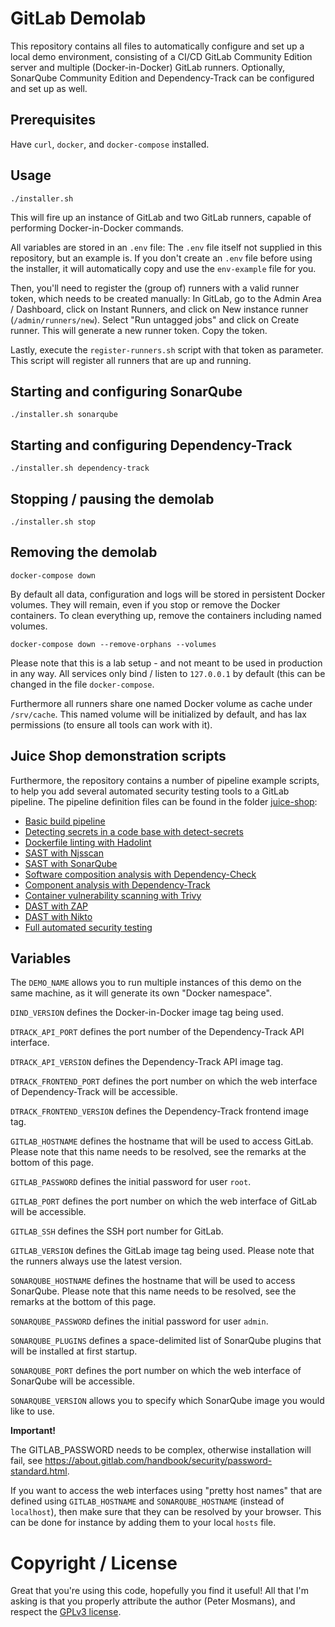 # GitLab Demolab

This repository contains all files to automatically configure and set up a local
demo environment, consisting of a CI/CD GitLab Community Edition server and
multiple (Docker-in-Docker) GitLab runners. Optionally, SonarQube Community
Edition and Dependency-Track can be configured and set up as well.

## Prerequisites

Have `curl`, `docker`, and `docker-compose` installed.

## Usage

```console
./installer.sh
```

This will fire up an instance of GitLab and two GitLab runners, capable of
performing Docker-in-Docker commands.

All variables are stored in an `.env` file: The `.env` file itself not supplied
in this repository, but an example is. If you don't create an `.env` file before
using the installer, it will automatically copy and use the `env-example` file
for you.

Then, you\'ll need to register the (group of) runners with a valid runner token,
which needs to be created manually: In GitLab, go to the Admin Area / Dashboard,
click on Instant Runners, and click on New instance runner
(`/admin/runners/new`). Select \"Run untagged jobs\" and click on Create runner.
This will generate a new runner token. Copy the token.

Lastly, execute the `register-runners.sh` script with that token as parameter.
This script will register all runners that are up and running.

## Starting and configuring SonarQube

```console
./installer.sh sonarqube
```

## Starting and configuring Dependency-Track

```console
./installer.sh dependency-track
```

## Stopping / pausing the demolab

```console
./installer.sh stop
```

## Removing the demolab

```console
docker-compose down
```

By default all data, configuration and logs will be stored in persistent Docker
volumes. They will remain, even if you stop or remove the Docker containers. To
clean everything up, remove the containers including named volumes.

```console
docker-compose down --remove-orphans --volumes
```

Please note that this is a lab setup - and not meant to be used in production in
any way. All services only bind / listen to `127.0.0.1` by default (this can be
changed in the file `docker-compose`.

Furthermore all runners share one named Docker volume as cache under
`/srv/cache`. This named volume will be initialized by default, and has lax
permissions (to ensure all tools can work with it).

## Juice Shop demonstration scripts

Furthermore, the repository contains a number of pipeline example scripts, to
help you add several automated security testing tools to a GitLab pipeline. The
pipeline definition files can be found in the folder [juice-shop](juice-shop/):

- [Basic build pipeline](juice-shop/build-pipeline/)
- [Detecting secrets in a code base with detect-secrets](juice-shop/detect-secrets/)
- [Dockerfile linting with Hadolint](juice-shop/hadolint/)
- [SAST with Njsscan](juice-shop/njsscan/)
- [SAST with SonarQube](juice-shop/sonarqube/)
- [Software composition analysis with Dependency-Check](juice-shop/dependency-check/)
- [Component analysis with Dependency-Track](juice-shop/dependency-track/)
- [Container vulnerability scanning with Trivy](juice-shop/trivy/)
- [DAST with ZAP](juice-shop/zap/)
- [DAST with Nikto](juice-shop/nikto/)
- [Full automated security testing](juice-shop/full-testing/)

## Variables

The `DEMO_NAME` allows you to run multiple instances of this demo on the same
machine, as it will generate its own \"Docker namespace\".

`DIND_VERSION` defines the Docker-in-Docker image tag being used.

`DTRACK_API_PORT` defines the port number of the Dependency-Track API interface.

`DTRACK_API_VERSION` defines the Dependency-Track API image tag.

`DTRACK_FRONTEND_PORT` defines the port number on which the web interface of
Dependency-Track will be accessible.

`DTRACK_FRONTEND_VERSION` defines the Dependency-Track frontend image tag.

`GITLAB_HOSTNAME` defines the hostname that will be used to access GitLab.
Please note that this name needs to be resolved, see the remarks at the bottom
of this page.

`GITLAB_PASSWORD` defines the initial password for user `root`.

`GITLAB_PORT` defines the port number on which the web interface of GitLab will
be accessible.

`GITLAB_SSH` defines the SSH port number for GitLab.

`GITLAB_VERSION` defines the GitLab image tag being used. Please note that the
runners always use the latest version.

`SONARQUBE_HOSTNAME` defines the hostname that will be used to access SonarQube.
Please note that this name needs to be resolved, see the remarks at the bottom
of this page.

`SONARQUBE_PASSWORD` defines the initial password for user `admin`.

`SONARQUBE_PLUGINS` defines a space-delimited list of SonarQube plugins that
will be installed at first startup.

`SONARQUBE_PORT` defines the port number on which the web interface of SonarQube
will be accessible.

`SONARQUBE_VERSION` allows you to specify which SonarQube image you would like
to use.

**Important!**

The GITLAB_PASSWORD needs to be complex, otherwise installation will fail, see
<https://about.gitlab.com/handbook/security/password-standard.html>.

If you want to access the web interfaces using \"pretty host names\" that are
defined using `GITLAB_HOSTNAME` and `SONARQUBE_HOSTNAME` (instead of
`localhost`), then make sure that they can be resolved by your browser. This can
be done for instance by adding them to your local `hosts` file.

# Copyright / License

Great that you're using this code, hopefully you find it useful! All that I'm
asking is that you properly attribute the author (Peter Mosmans), and respect
the [GPLv3 license](LICENSE).
